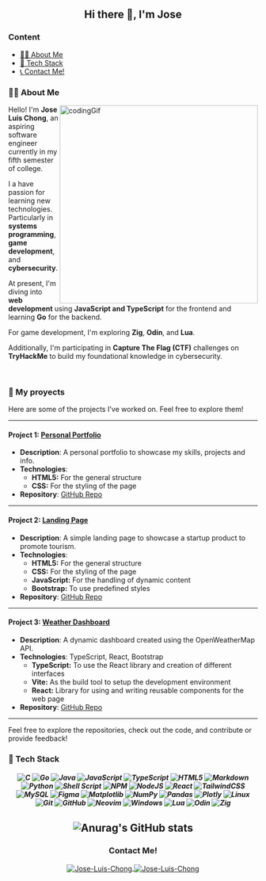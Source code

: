 <h2 align='center'> Hi there 👋, I'm Jose </h2>

### Content

- [👨‍💻 About Me](#-about-me)
- [🔨 Tech Stack](#-tech-stack)
- [📞 Contact Me!](#contact-me)

### 👨‍💻 About Me

<img
  align="right"
  src="https://cdn.dribbble.com/users/730703/screenshots/6581243/avento.gif"
  alt="codingGif"
  width="400"
/>

Hello! I'm <b>Jose Luis Chong</b>, an aspiring software engineer currently in my fifth semester of college.

I a have passion for learning new technologies. Particularly in <b>systems programming</b>, <b>game development</b>, and <b>cybersecurity</b>.

At present, I'm diving into <b>web development</b> using <b>JavaScript and TypeScript</b> for the frontend and learning <b>Go</b> for the backend.

For game development, I'm exploring <b>Zig</b>, <b>Odin</b>, and <b>Lua</b>.

Additionally, I'm participating in <b>Capture The Flag (CTF)</b> challenges on <b>TryHackMe</b> to build my foundational knowledge in cybersecurity.

<br>

### 👷 My proyects

Here are some of the projects I've worked on. Feel free to explore them!

---

#### Project 1: **[Personal Portfolio](https://jlchong3.github.io/curriculum/)**
- **Description**: A personal portfolio to showcase my skills, projects and info.
- **Technologies**:
    - **HTML5:** For the general structure
    - **CSS:** For the styling of the page
- **Repository**: [GitHub Repo](https://github.com/Jlchong3/curriculum)

---

#### Project 2: **[Landing Page](https://github.com/Jlchong3/landing)**
- **Description**: A simple landing page to showcase a startup product to promote tourism.
- **Technologies**:
    - **HTML5:** For the general structure
    - **CSS:** For the styling of the page
    - **JavaScript:** For the handling of dynamic content
    - **Bootstrap:** To use predefined styles
- **Repository**: [GitHub Repo](https://github.com/Jlchong3/todo-app)

---

#### Project 3: **[Weather Dashboard](https://github.com/Jlchong3/dashboard)**
- **Description**: A dynamic dashboard created using the OpenWeatherMap API.
- **Technologies**: TypeScript, React, Bootstrap
    - **TypeScript:** To use the React library and creation of different interfaces
    - **Vite:** As the build tool to setup the development environment
    - **React:** Library for using and writing reusable components for the web page
- **Repository**: [GitHub Repo](https://jlchong3.github.io/dashboard/)

---

Feel free to explore the repositories, check out the code, and contribute or provide feedback!

### 🔨 Tech Stack

<h5 align='center'>

<img src="https://img.shields.io/badge/c-%2300599C.svg?style=for-the-badge&logo=c&logoColor=white" alt="C">
<img src="https://img.shields.io/badge/go-%2300ADD8.svg?style=for-the-badge&logo=go&logoColor=white" alt="Go">
<img src="https://img.shields.io/badge/java-%23ED8B00.svg?style=for-the-badge&logo=openjdk&logoColor=white" alt="Java">
<img src="https://img.shields.io/badge/javascript-%23323330.svg?style=for-the-badge&logo=javascript&logoColor=%23F7DF1E" alt="JavaScript">
<img src="https://shields.io/badge/TypeScript-3178C6?logo=TypeScript&logoColor=FFF&style=for-the-badge" alt="TypeScript">
<img src="https://img.shields.io/badge/html5-%23E34F26.svg?style=for-the-badge&logo=html5&logoColor=white" alt="HTML5">
<img src="https://img.shields.io/badge/markdown-%23000000.svg?style=for-the-badge&logo=markdown&logoColor=white" alt="Markdown">
<img src="https://img.shields.io/badge/python-3670A0?style=for-the-badge&logo=python&logoColor=ffdd54" alt="Python">
<img src="https://img.shields.io/badge/shell_script-%23121011.svg?style=for-the-badge&logo=gnu-bash&logoColor=white" alt="Shell Script">
<img src="https://img.shields.io/badge/NPM-%23CB3837.svg?style=for-the-badge&logo=npm&logoColor=white" alt="NPM">
<img src="https://img.shields.io/badge/node.js-6DA55F?style=for-the-badge&logo=node.js&logoColor=white" alt="NodeJS">
<img src="https://img.shields.io/badge/react-%2320232a.svg?style=for-the-badge&logo=react&logoColor=%2361DAFB" alt="React">
<img src="https://img.shields.io/badge/tailwindcss-%2338B2AC.svg?style=for-the-badge&logo=tailwind-css&logoColor=white" alt="TailwindCSS">
<img src="https://img.shields.io/badge/mysql-4479A1.svg?style=for-the-badge&logo=mysql&logoColor=white" alt="MySQL">
<img src="https://img.shields.io/badge/figma-%23F24E1E.svg?style=for-the-badge&logo=figma&logoColor=white" alt="Figma">
<img src="https://img.shields.io/badge/Matplotlib-%23ffffff.svg?style=for-the-badge&logo=Matplotlib&logoColor=black" alt="Matplotlib">
<img src="https://img.shields.io/badge/numpy-%23013243.svg?style=for-the-badge&logo=numpy&logoColor=white" alt="NumPy">
<img src="https://img.shields.io/badge/pandas-%23150458.svg?style=for-the-badge&logo=pandas&logoColor=white" alt="Pandas">
<img src="https://img.shields.io/badge/Plotly-%233F4F75.svg?style=for-the-badge&logo=plotly&logoColor=white" alt="Plotly">
<img src="https://img.shields.io/badge/Linux-FCC624?style=for-the-badge&logo=linux&logoColor=black" alt="Linux">
<img src="https://img.shields.io/badge/git-%23F05033.svg?style=for-the-badge&logo=git&logoColor=white" alt="Git">
<img src="https://img.shields.io/badge/github-%23121011.svg?style=for-the-badge&logo=github&logoColor=white" alt="GitHub">
<img src="https://img.shields.io/badge/Neovim-57A143?style=for-the-badge&logo=neovim&logoColor=fff" alt="Neovim">
<img src="https://custom-icon-badges.demolab.com/badge/Windows-0078D6?style=for-the-badge&logo=windows11&logoColor=white" alt="Windows">
<img src="https://img.shields.io/badge/Lua-%232C2D72.svg?style=for-the-badge&logo=lua&logoColor=white" alt="Lua">
<img src="https://custom-icon-badges.demolab.com/badge/Odin-1E5184?style=for-the-badge&logo=odinlang" alt="Odin">
<img src="https://img.shields.io/badge/Zig-F7A41D?style=for-the-badge&logo=zig&logoColor=fff" alt="Zig">

</h5>
<h2 align='center'>

![Anurag's GitHub stats](https://github-readme-stats.vercel.app/api?theme=transparent&username=Jlchong3&show_icons=true)

</h2>

<h3 align='center'>Contact Me!</h3>
<p align='center'>
<a href="https://www.linkedin.com/in/jose-chong-075a55252" target="blank">
<img align="center" src="https://img.shields.io/badge/LinkedIn-0A66C2?logo=linkedin&logoColor=fff" alt="Jose-Luis-Chong" />
</a>
<a href="mailto:jchongac@fiec.espol.edu.ec?Subject=Hello!" target="blank">
<img align="center" src="https://img.shields.io/badge/Gmail-D14836?logo=gmail&logoColor=white" alt="Jose-Luis-Chong" />
</a>
</p>

